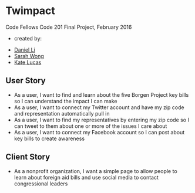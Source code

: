 # Twimpact
Code Fellows Code 201 Final Project, February 2016
* created by:
 - [Daniel Li](https://github.com/danielxli)
 - [Sarah Wong](https://github.com/sarahltwong)
 - [Kate Lucas](https://github.com/katepaulino)

## User Story
  - As a user, I want to find and learn about the five Borgen Project key bills so I can understand the impact I can make
  - As a user, I want to connect my Twitter account and have my zip code and representation automatically pull in
  - As a user, I want to find my representatives by entering my zip code so I can tweet to them about one or more of the issues I care about
  - As a user, I want to connect my Facebook account so I can post about key bills to create awareness

## Client Story
  - As a nonprofit organization, I want a simple page to allow people to learn about foreign aid bills and use social media to contact congressional leaders
